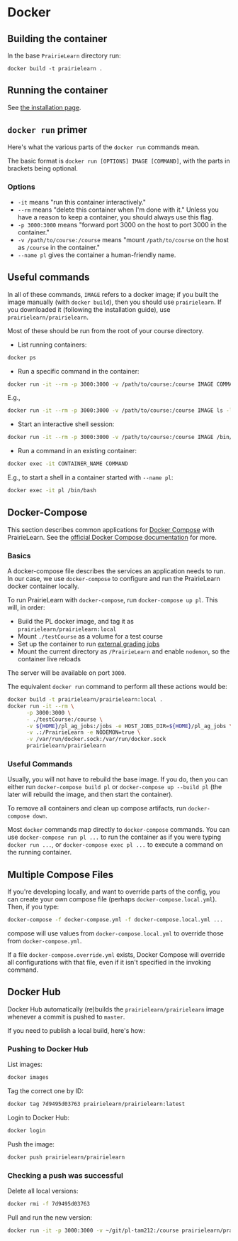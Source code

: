 # Docker

## Building the container

In the base `PrairieLearn` directory run:

    docker build -t prairielearn .

## Running the container

See [the installation page](installing.md).

## `docker run` primer

Here's what the various parts of the `docker run` commands mean.

The basic format is `docker run [OPTIONS] IMAGE [COMMAND]`, with the parts in
brackets being optional.

### Options

- `-it` means "run this container interactively."
- `--rm` means "delete this container when I'm done with it." Unless you have a
  reason to keep a container, you should always use this flag.
- `-p 3000:3000` means "forward port 3000 on the host to port 3000 in the container."
- `-v /path/to/course:/course` means "mount `/path/to/course` on the host as `/course` in the container."
- `--name pl` gives the container a human-friendly name.

## Useful commands

In all of these commands, `IMAGE` refers to a docker image; if you built the
image manually (with `docker build`), then you should use `prairielearn`. If
you downloaded it (following the installation guide), use
`prairielearn/prairielearn`.

Most of these should be run from the root of your course directory.

- List running containers:

```sh
docker ps
```

- Run a specific command in the container:

```sh
docker run -it --rm -p 3000:3000 -v /path/to/course:/course IMAGE COMMAND
```

E.g.,

```sh
docker run -it --rm -p 3000:3000 -v /path/to/course:/course IMAGE ls -lah /course
```

- Start an interactive shell session:

```sh
docker run -it --rm -p 3000:3000 -v /path/to/course:/course IMAGE /bin/bash
```

- Run a command in an existing container:

```sh
docker exec -it CONTAINER_NAME COMMAND
```

E.g., to start a shell in a container started with `--name pl`:

```sh
docker exec -it pl /bin/bash
```

## Docker-Compose

This section describes common applications for [Docker Compose](https://github.com/docker/compose) with PrairieLearn. See the [official Docker Compose documentation](https://docs.docker.com/compose/) for more.

### Basics

A docker-compose file describes the services an application needs to run. In our case, we use `docker-compose` to configure and run the PrairieLearn docker container locally.

To run PrairieLearn with `docker-compose`, run `docker-compose up pl`. This will, in order:

- Build the PL docker image, and tag it as `prairielearn/prairielearn:local`
- Mount `./testCourse` as a volume for a test course
- Set up the container to run [external grading jobs](externalGrading.md)
- Mount the current directory as `/PrairieLearn` and enable `nodemon`, so the container live reloads

The server will be available on port `3000`.

The equivalent `docker run` command to perform all these actions would be:

```sh
docker build -t prairielearn/prairielearn:local .
docker run -it --rm \
      -p 3000:3000 \
      - ./testCourse:/course \
      -v ${HOME}/pl_ag_jobs:/jobs -e HOST_JOBS_DIR=${HOME}/pl_ag_jobs \
      -v .:/PrairieLearn -e NODEMON=true \
      -v /var/run/docker.sock:/var/run/docker.sock
      prairielearn/prairielearn
```

### Useful Commands

Usually, you will not have to rebuild the base image. If you do, then you can either run `docker-compose build pl` or `docker-compose up --build pl` (the later will rebuild the image, and then start the container).

To remove all containers and clean up compose artifacts, run `docker-compose down`.

Most `docker` commands map directly to `docker-compose` commands. You can use `docker-compose run pl ...` to run the container as if you were typing `docker run ...`, or `docker-compose exec pl ...` to execute a command on the running container.

## Multiple Compose Files

If you're developing locally, and want to override parts of the config, you can create your own compose file (perhaps `docker-compose.local.yml`). Then, if you type:

```sh
docker-compose -f docker-compose.yml -f docker-compose.local.yml ...
```

compose will use values from `docker-compose.local.yml` to override those from `docker-compose.yml`.

If a file `docker-compose.override.yml` exists, Docker Compose will override all configurations with that file, even if it isn't specified in the invoking command.

## Docker Hub

Docker Hub automatically (re)builds the `prairielearn/prairielearn` image
whenever a commit is pushed to `master`.

If you need to publish a local build, here's how:

### Pushing to Docker Hub

List images:

```sh
docker images
```

Tag the correct one by ID:

```sh
docker tag 7d9495d03763 prairielearn/prairielearn:latest
```

Login to Docker Hub:

```sh
docker login
```

Push the image:

```sh
docker push prairielearn/prairielearn
```

### Checking a push was successful

Delete all local versions:

```sh
docker rmi -f 7d9495d03763
```

Pull and run the new version:

```sh
docker run -it -p 3000:3000 -v ~/git/pl-tam212:/course prairielearn/prairielearn
```
